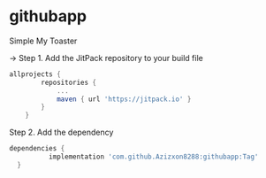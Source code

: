 # githubapp
Simple My Toaster

-> Step 1. Add the JitPack repository to your build file
```gradle
allprojects {
		repositories {
			...
			maven { url 'https://jitpack.io' }
		}
	}
  ```
  
  Step 2. Add the dependency
  ```gradle
  dependencies {
	        implementation 'com.github.Azizxon8288:githubapp:Tag'
	}
  ```
